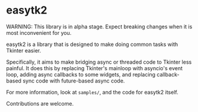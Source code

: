 # easytk2
WARNING: This library is in alpha stage. Expect breaking changes when it is most inconvenient for you.

easytk2 is a library that is designed to make doing common tasks with Tkinter easier.

Specifically, it aims to make bridging async or threaded code to Tkinter less painful. 
It does this by replacing Tkinter's mainloop with asyncio's event loop, adding async callbacks to some widgets, and replacing callback-based sync code with future-based async code.

For more information, look at `samples/`, and the code for easytk2 itself.

Contributions are welcome.